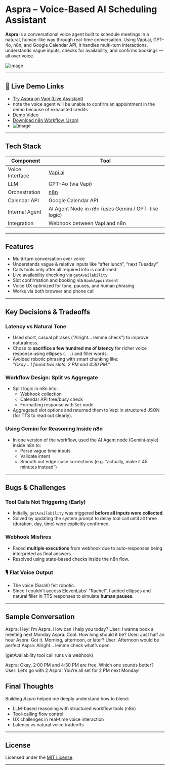 # Aspra – Voice-Based AI Scheduling Assistant

**Aspra** is a conversational voice agent built to schedule meetings in a natural, human-like way through real-time conversation. Using Vapi.ai, GPT-4o, n8n, and Google Calendar API, it handles multi-turn interactions, understands vague inputs, checks for availability, and confirms bookings — all over voice.


![image](https://github.com/user-attachments/assets/4c63b549-653c-4468-bb53-bb7ffffae66b)


---

## 🔗 Live Demo Links

-  [Try Aspra on Vapi (Live Assistant)](https://vapi.ai?demo=true&shareKey=f357d247-1557-49fe-993c-37a3136cc5f0&assistantId=3620fd2c-6e97-4ceb-8c3b-c3798b8e10e8)
-  note the voice agent will be unable to confirm an appointment in the demo because of exhausted credits 
- [Demo Video ](https://youtu.be/DKkvHGbAwro)
- [Download n8n Workflow (.json)](https://anasisbatman.app.n8n.cloud/workflow/lvbxhR7AzmMBuMrx)
- ![image](https://github.com/user-attachments/assets/daaceb81-9996-4a66-8885-eb568b19ca29)


---

##  Tech Stack

| Component | Tool |
|----------|------|
| Voice Interface | [Vapi.ai](https://vapi.ai) |
| LLM | GPT-4o (via Vapi) |
| Orchestration | [n8n](https://n8n.io) |
| Calendar API | Google Calendar API |
| Internal Agent | AI Agent Node in n8n (uses Gemini / GPT-like logic) |
| Integration | Webhook between Vapi and n8n |

---

## Features

- Multi-turn conversation over voice
- Understands vague & relative inputs like “after lunch”, “next Tuesday”
- Calls tools only after all required info is confirmed
- Live availability checking via `getAvailability`
- Slot confirmation and booking via `BookAppointment`
- Voice UX optimized for tone, pauses, and human phrasing
- Works via both browser and phone call

---

##  Key Decisions & Tradeoffs

###  **Latency vs Natural Tone**
- Used short, casual phrases ("Alright... lemme check") to improve naturalness.
- Chose to **sacrifice a few hundred ms of latency** for richer voice response using ellipses (`...`) and filler words.
- Avoided robotic phrasing with smart chunking like:  
  _“Okay... I found two slots. 2 PM and 4:30 PM.”_

### **Workflow Design: Split vs Aggregate**
- Split logic in n8n into:
  - Webhook collection
  - Calendar API free/busy check
  - Formatting response with `Set` node
- Aggregated slot options and returned them to Vapi in structured JSON (for TTS to read out clearly).

###  **Using Gemini for Reasoning Inside n8n**
- In one version of the workflow, used the AI Agent node (Gemini-style) inside n8n to:
  - Parse vague time inputs
  - Validate intent
  - Smooth out edge-case corrections (e.g. “actually, make it 45 minutes instead”)

---

##  Bugs & Challenges

###  Tool Calls Not Triggering (Early)
- Initially, `getAvailability` was triggered **before all inputs were collected**.
- Solved by updating the system prompt to delay tool call until all three (duration, day, time) were explicitly confirmed.

###  Webhook Misfires
- Faced **multiple executions** from webhook due to auto-responses being interpreted as final answers.
- Resolved using state-based checks inside the n8n flow.

### 🎙 Flat Voice Output
- The voice (Sarah) felt robotic.
- Since I couldn’t access ElevenLabs' "Rachel", I added ellipses and natural filler in TTS responses to simulate **human pauses**.

---

## Sample Conversation

Aspra: Hey! I’m Aspra. How can I help you today?
User: I wanna book a meeting next Monday
Aspra: Cool. How long should it be?
User: Just half an hour
Aspra: Got it. Morning, afternoon, or later?
User: Afternoon would be perfect
Aspra: Alright... lemme check what’s open.

(getAvailability tool call runs via webhook)

Aspra: Okay, 2:00 PM and 4:30 PM are free. Which one sounds better?
User: Let’s go with 2
Aspra: You’re all set for 2 PM next Monday!
## Final Thoughts

Building *Aspra* helped me deeply understand how to blend:
- LLM-based reasoning with structured workflow tools (n8n)
- Tool-calling flow control
- UX challenges in real-time voice interaction
- Latency vs natural voice tradeoffs

---

##  License

Licensed under the [MIT License](./LICENSE).

---
